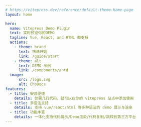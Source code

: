 ```yaml
---
# https://vitepress.dev/reference/default-theme-home-page
layout: home

hero:
  name: Vitepress Demo Plugin
  text: 实时预览你的DEMO
  tagline: Vue, React, and HTML 都支持
  actions:
    - theme: brand
      text: 快速开始
      link: /guide/start
    - theme: alt
      text: DEMO 示例
      link: /components/antd
  image:
      src: /logo.svg
      alt: ChoDocs
features:
  - title: 安装便捷
    details: 仅需几行代码，就可以在你的 vitepress 站点中添加使用
  - title: 多语法支持
    details: 支持 vue/react/html 等多种语法的 demo 展示与渲染
  - title: 功能丰富
    details: 一体化支持代码展示/Demo渲染/代码复制/跳转到第三方平台
---
```

